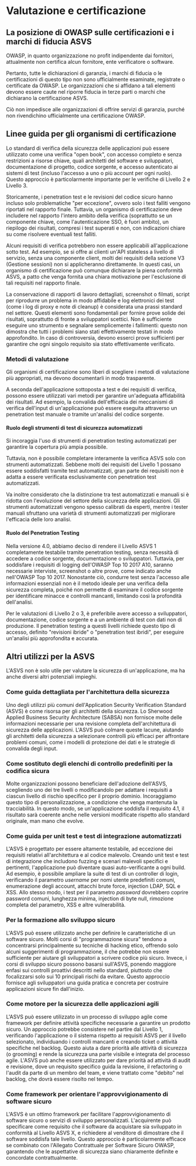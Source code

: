 # Valutazione e certificazione

## La posizione di OWASP sulle certificazioni e i marchi di fiducia ASVS

OWASP, in quanto organizzazione no profit indipendente dai fornitori, attualmente non certifica alcun fornitore, ente verificatore o software.

Pertanto, tutte le dichiarazioni di garanzia, i marchi di fiducia o le certificazioni di questo tipo non sono ufficialmente esaminate, registrate o certificate da OWASP. Le organizzazioni che si affidano a tali elementi devono essere caute nel riporre fiducia in terze parti o marchi che dichiarano la certificazione ASVS.

Ciò non impedisce alle organizzazioni di offrire servizi di garanzia, purché non rivendichino ufficialmente una certificazione OWASP.

## Linee guida per gli organismi di certificazione

Lo standard di verifica della sicurezza delle applicazioni può essere utilizzato come una verifica "open book", con accesso completo e senza restrizioni a risorse chiave, quali architetti del software e sviluppatori, documentazione di progetto, codice sorgente, e accesso autenticato ai sistemi di test (incluso l'accesso a uno o più account per ogni ruolo). Questo approccio è particolarmente importante per le verifiche di Livello 2 e Livello 3.

Storicamente, i penetration test e le revisioni del codice sicuro hanno incluso solo problematiche "per eccezione", ovvero solo i test falliti vengono riportati nel rapporto finale. Tuttavia, un organismo di certificazione deve includere nel rapporto l'intero ambito della verifica (soprattutto se un componente chiave, come l'autenticazione SSO, è fuori ambito), un riepilogo dei risultati, compresi i test superati e non, con indicazioni chiare su come risolvere eventuali test falliti.

Alcuni requisiti di verifica potrebbero non essere applicabili all'applicazione sotto test. Ad esempio, se si offre ai clienti un'API stateless a livello di servizio, senza una componente client, molti dei requisiti della sezione V3 (Gestione sessioni) non si applicheranno direttamente. In questi casi, un organismo di certificazione può comunque dichiarare la piena conformità ASVS, a patto che venga fornita una chiara motivazione per l'esclusione di tali requisiti nel rapporto finale.

La conservazione di rapporti di lavoro dettagliati, screenshot o filmati, script per riprodurre un problema in modo affidabile e log elettronici dei test (come i log di proxy e note di cleanup) è considerata una prassi standard nel settore. Questi elementi sono fondamentali per fornire prove solide dei risultati, soprattutto di fronte a sviluppatori scettici. Non è sufficiente eseguire uno strumento e segnalare semplicemente i fallimenti: questo non dimostra che tutti i problemi siano stati effettivamente testati in modo approfondito. In caso di controversia, devono esserci prove sufficienti per garantire che ogni singolo requisito sia stato effettivamente verificato.

### Metodi di valutazione

Gli organismi di certificazione sono liberi di scegliere i metodi di valutazione più appropriati, ma devono documentarli in modo trasparente.

A seconda dell'applicazione sottoposta a test e dei requisiti di verifica, possono essere utilizzati vari metodi per garantire un'adeguata affidabilità dei risultati. Ad esempio, la convalida dell'efficacia dei meccanismi di verifica dell'input di un'applicazione può essere eseguita attraverso un penetration test manuale o tramite un'analisi del codice sorgente.

#### Ruolo degli strumenti di test di sicurezza automatizzati

Si incoraggia l'uso di strumenti di penetration testing automatizzati per garantire la copertura più ampia possibile.

Tuttavia, non è possibile completare interamente la verifica ASVS solo con strumenti automatizzati. Sebbene molti dei requisiti del Livello 1 possano essere soddisfatti tramite test automatizzati, gran parte dei requisiti non è adatta a essere verificata esclusivamente con penetration test automatizzati.

Va inoltre considerato che la distinzione tra test automatizzati e manuali si è ridotta con l'evoluzione del settore della sicurezza delle applicazioni. Gli strumenti automatizzati vengono spesso calibrati da esperti, mentre i tester manuali sfruttano una varietà di strumenti automatizzati per migliorare l'efficacia delle loro analisi.

#### Ruolo del Penetration Testing

Nella versione 4.0, abbiamo deciso di rendere il Livello ASVS 1 completamente testabile tramite penetration testing, senza necessità di accedere a codice sorgente, documentazione o sviluppatori. Tuttavia, per soddisfare i requisiti di logging dell'OWASP Top 10 2017 A10, saranno necessarie interviste, screenshot o altre prove, come indicato anche nell'OWASP Top 10 2017. Nonostante ciò, condurre test senza l'accesso alle informazioni essenziali non è il metodo ideale per una verifica della sicurezza completa, poiché non permette di esaminare il codice sorgente per identificare minacce e controlli mancanti, limitando così la profondità dell'analisi.

Per le valutazioni di Livello 2 o 3, è preferibile avere accesso a sviluppatori, documentazione, codice sorgente e a un ambiente di test con dati non di produzione. Il penetration testing a questi livelli richiede questo tipo di accesso, definito "revisioni ibride" o "penetration test ibridi", per eseguire un'analisi più approfondita e accurata.

## Altri utilizzi per la ASVS

L'ASVS non è solo utile per valutare la sicurezza di un'applicazione, ma ha anche diversi altri potenziali impieghi.

### Come guida dettagliata per l'architettura della sicurezza

Uno degli utilizzi più comuni dell'Application Security Verification Standard (ASVS) è come risorsa per gli architetti della sicurezza. Lo Sherwood Applied Business Security Architecture (SABSA) non fornisce molte delle informazioni necessarie per una revisione completa dell'architettura di sicurezza delle applicazioni. L'ASVS può colmare queste lacune, aiutando gli architetti della sicurezza a selezionare controlli più efficaci per affrontare problemi comuni, come i modelli di protezione dei dati e le strategie di convalida degli input.

### Come sostituto degli elenchi di controllo predefiniti per la codifica sicura

Molte organizzazioni possono beneficiare dell'adozione dell'ASVS, scegliendo uno dei tre livelli o modificandolo per adattare i requisiti a ciascun livello di rischio specifico per il proprio dominio. Incoraggiamo questo tipo di personalizzazione, a condizione che venga mantenuta la tracciabilità. In questo modo, se un'applicazione soddisfa il requisito 4.1, il risultato sarà coerente anche nelle versioni modificate rispetto allo standard originale, man mano che evolve.

### Come guida per unit test e test di integrazione automatizzati

L'ASVS è progettato per essere altamente testabile, ad eccezione dei requisiti relativi all'architettura e al codice malevolo. Creando unit test e test di integrazione che includono fuzzing e scenari malevoli specifici e pertinenti, l'applicazione può diventare quasi auto-verificante a ogni build. Ad esempio, è possibile ampliare la suite di test di un controller di login, verificando il parametro *username* per nomi utente predefiniti comuni, enumerazione degli account, attacchi brute force, injection LDAP, SQL e XSS. Allo stesso modo, i test per il parametro *password* dovrebbero coprire password comuni, lunghezza minima, injection di byte null, rimozione completa del parametro, XSS e altre vulnerabilità.

### Per la formazione allo sviluppo sicuro

L'ASVS può essere utilizzato anche per definire le caratteristiche di un software sicuro. Molti corsi di "programmazione sicura" tendono a concentrarsi principalmente su tecniche di hacking etico, offrendo solo alcuni suggerimenti di programmazione, il che potrebbe non essere sufficiente per aiutare gli sviluppatori a scrivere codice più sicuro. Invece, i corsi di sviluppo sicuro possono basarsi sull'ASVS, ponendo maggiore enfasi sui controlli proattivi descritti nello standard, piuttosto che focalizzarsi solo sui 10 principali rischi da evitare. Questo approccio fornisce agli sviluppatori una guida pratica e concreta per costruire applicazioni sicure fin dall'inizio.

### Come motore per la sicurezza delle applicazioni agili

L'ASVS può essere utilizzato in un processo di sviluppo agile come framework per definire attività specifiche necessarie a garantire un prodotto sicuro. Un approccio potrebbe consistere nel partire dal Livello 1, verificando l'applicazione o il sistema rispetto ai requisiti ASVS per il livello selezionato, individuando i controlli mancanti e creando ticket o attività specifiche nel backlog. Questo aiuta a dare priorità alle attività di sicurezza (o grooming) e rende la sicurezza una parte visibile e integrata del processo agile. L'ASVS può anche essere utilizzato per dare priorità ad attività di audit e revisione, dove un requisito specifico guida la revisione, il refactoring o l'audit da parte di un membro del team, e viene trattato come "debito" nel backlog, che dovrà essere risolto nel tempo.

### Come framework per orientare l'approvvigionamento di software sicuro

L'ASVS è un ottimo framework per facilitare l'approvvigionamento di software sicuro o servizi di sviluppo personalizzati. L'acquirente può specificare come requisito che il software da acquistare sia sviluppato in conformità al Livello ASVS X, e richiedere al venditore di dimostrare che il software soddisfa tale livello. Questo approccio è particolarmente efficace se combinato con l'Allegato Contrattuale per Software Sicuro OWASP, garantendo che le aspettative di sicurezza siano chiaramente definite e concordate contrattualmente.
